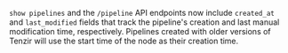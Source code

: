 `show pipelines` and the `/pipeline` API endpoints now include `created_at` and `last_modified` fields that track the pipeline's creation and last manual modification time, respectively. Pipelines created with older versions of Tenzir will use the start time of the node as their creation time.
